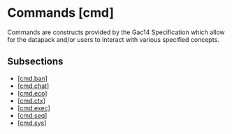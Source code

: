 # Commands [cmd]

Commands are constructs provided by the Gac14 Specification which allow for the datapack and/or users to interact with various specified concepts. 

## Subsections

* [[cmd.ban]](https://chorman0773.github.io/Gac14-Datapack/commands/BanCommands.md)
* [[cmd.chat]](https://chorman0773.github.io/Gac14-Datapack/commands/ChatCommands.md)
* [[cmd.eco]](https://chorman0773.github.io/Gac14-Datapack/commands/Economy.md)
* [[cmd.ctx]](https://chorman0773.github.io/Gac14-Datapack/commands/EleveatedContext.md)
* [[cmd.exec]](https://chorman0773.github.io/Gac14-Datapack/commands/ExecuteCommand)
* [[cmd.seq]](https://chorman0773.github.io/Gac14-Datapack/commands/SequenceOrderGuarantee)
* [[cmd.sys]](https://chorman0773.github.io/Gac14-Datapack/commands/System)
